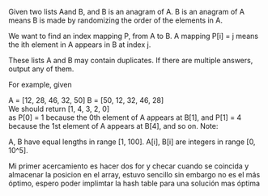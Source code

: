 Given two lists Aand B, and B is an anagram of A. B is an anagram of A means B is made by randomizing the order of the elements in A.

We want to find an index mapping P, from A to B. A mapping P[i] = j means the ith element in A appears in B at index j.

These lists A and B may contain duplicates. If there are multiple answers, output any of them.

For example, given

A = [12, 28, 46, 32, 50]  B = [50, 12, 32, 46, 28]  
We should return
[1, 4, 3, 2, 0]  
as  P[0] = 1 because the  0th element of  A appears at  B[1], and  P[1] = 4 because the  1st element of  A appears at  B[4], and so on.
Note:

A, B have equal lengths in range [1, 100].
A[i], B[i] are integers in range [0, 10^5].

Mi primer acercamiento es hacer dos for y checar cuando se coincida y almacenar la posicion en el array, estuvo sencillo
sin embargo no es el más óptimo, espero poder implimtar la hash table para una solución mas óptima 

